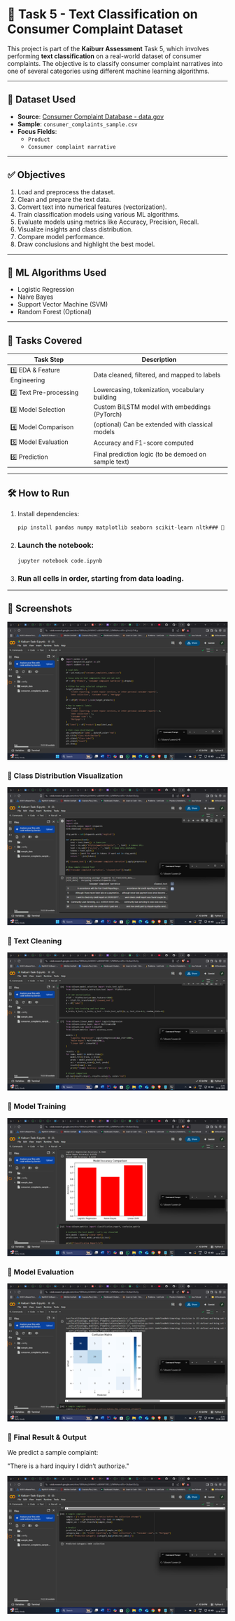 # 🧠 Task 5 - Text Classification on Consumer Complaint Dataset

This project is part of the **Kaiburr Assessment** Task 5, which involves performing **text classification** on a real-world dataset of consumer complaints. The objective is to classify consumer complaint narratives into one of several categories using different machine learning algorithms.

---

## 📁 Dataset Used

- **Source**: [Consumer Complaint Database - data.gov](https://www.consumerfinance.gov/data-research/consumer-complaints/)
- **Sample**: `consumer_complaints_sample.csv`
- **Focus Fields**:
  - `Product`
  - `Consumer complaint narrative`

---

## ✅ Objectives

1. Load and preprocess the dataset.
2. Clean and prepare the text data.
3. Convert text into numerical features (vectorization).
4. Train classification models using various ML algorithms.
5. Evaluate models using metrics like Accuracy, Precision, Recall.
6. Visualize insights and class distribution.
7. Compare model performance.
8. Draw conclusions and highlight the best model.

---

## 🧪 ML Algorithms Used

- Logistic Regression
- Naive Bayes
- Support Vector Machine (SVM)
- Random Forest (Optional)

---

## 🧪 Tasks Covered

| Task Step | Description |
|-----------|-------------|
| 1️⃣ EDA & Feature Engineering | Data cleaned, filtered, and mapped to labels |
| 2️⃣ Text Pre-processing | Lowercasing, tokenization, vocabulary building |
| 3️⃣ Model Selection | Custom BiLSTM model with embeddings (PyTorch) |
| 4️⃣ Model Comparison | (optional) Can be extended with classical models |
| 5️⃣ Model Evaluation | Accuracy and F1-score computed |
| 6️⃣ Prediction | Final prediction logic (to be demoed on sample text) |

---

## 🛠️ How to Run

1. Install dependencies:
   ```bash
   pip install pandas numpy matplotlib seaborn scikit-learn nltk### 🔹 Data Preprocessing
   ```
2. ### Launch the notebook:
   ```
   jupyter notebook code.ipynb
   
   ```
3. ### Run all cells in order, starting from data loading.

---
## 📸 Screenshots
   
![Data Preprocessing](https://github.com/seenivasaperumal46/Kaiburr-Task-5/blob/400f8c63eb3386b7c35ff077cc569e368c865fdd/image-2.png)

### 🔹 Class Distribution Visualization
![Class Distribution Visualization](https://github.com/seenivasaperumal46/Kaiburr-Task-5/blob/400f8c63eb3386b7c35ff077cc569e368c865fdd/image-4.png)

### 🔹  Text Cleaning
![Text Cleaning](https://github.com/seenivasaperumal46/Kaiburr-Task-5/blob/400f8c63eb3386b7c35ff077cc569e368c865fdd/image-5.png)

### 🔹 Model Training
![Model Training](https://github.com/seenivasaperumal46/Kaiburr-Task-5/blob/400f8c63eb3386b7c35ff077cc569e368c865fdd/image-6.png)

### 🔹 Model Evaluation
![Model Evaluation](https://github.com/seenivasaperumal46/Kaiburr-Task-5/blob/400f8c63eb3386b7c35ff077cc569e368c865fdd/image-8.png)

### 🔹 Final Result & Output
We predict a sample complaint:

"There is a hard inquiry I didn’t authorize."

![Final Result & Output](https://github.com/seenivasaperumal46/Kaiburr-Task-5/blob/400f8c63eb3386b7c35ff077cc569e368c865fdd/image-1.png)
